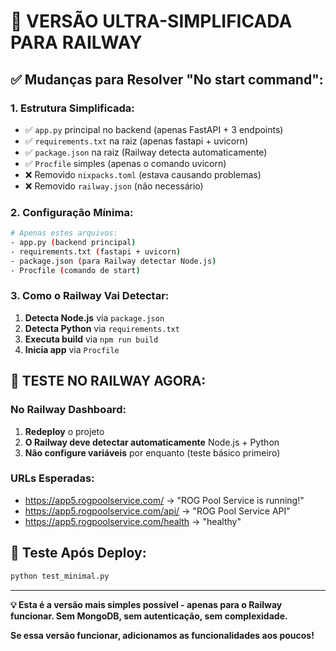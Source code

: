 # 🎯 VERSÃO ULTRA-SIMPLIFICADA PARA RAILWAY

## ✅ Mudanças para Resolver "No start command":

### **1. Estrutura Simplificada:**
- ✅ `app.py` principal no backend (apenas FastAPI + 3 endpoints)
- ✅ `requirements.txt` na raiz (apenas fastapi + uvicorn)
- ✅ `package.json` na raiz (Railway detecta automaticamente)
- ✅ `Procfile` simples (apenas o comando uvicorn)
- ❌ Removido `nixpacks.toml` (estava causando problemas)
- ❌ Removido `railway.json` (não necessário)

### **2. Configuração Mínima:**
```bash
# Apenas estes arquivos:
- app.py (backend principal)
- requirements.txt (fastapi + uvicorn)
- package.json (para Railway detectar Node.js)
- Procfile (comando de start)
```

### **3. Como o Railway Vai Detectar:**
1. **Detecta Node.js** via `package.json`
2. **Detecta Python** via `requirements.txt`
3. **Executa build** via `npm run build`
4. **Inicia app** via `Procfile`

## 🚀 **TESTE NO RAILWAY AGORA:**

### **No Railway Dashboard:**
1. **Redeploy** o projeto
2. **O Railway deve detectar automaticamente** Node.js + Python
3. **Não configure variáveis** por enquanto (teste básico primeiro)

### **URLs Esperadas:**
- https://app5.rogpoolservice.com/ → "ROG Pool Service is running!"
- https://app5.rogpoolservice.com/api/ → "ROG Pool Service API"
- https://app5.rogpoolservice.com/health → "healthy"

## 🧪 **Teste Após Deploy:**
```bash
python test_minimal.py
```

---

**💡 Esta é a versão mais simples possível - apenas para o Railway funcionar. Sem MongoDB, sem autenticação, sem complexidade.**

**Se essa versão funcionar, adicionamos as funcionalidades aos poucos!**